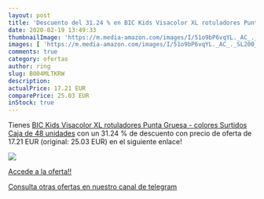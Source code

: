```yaml
---
layout: post
title: 'Descuento del 31.24 % en BIC Kids Visacolor XL rotuladores Punta '
date: 2020-02-19 13:49:33
thumbnailImage: 'https://m.media-amazon.com/images/I/51o9bP6vqYL._AC_._SL200_.jpg'
images: [ 'https://m.media-amazon.com/images/I/51o9bP6vqYL._AC_._SL200_.jpg' ]
comments: true
category: ofertas
author: ring
slug: B004MLTKRW
description:
actualPrice: 17.21 EUR
comparePrice: 25.03 EUR
inStock: true
---
```


Tienes [BIC Kids Visacolor XL rotuladores Punta Gruesa - colores Surtidos  Caja de 48 unidades](https://www.amazon.com/dp/B004MLTKRW/?tag=redken08-20) con un 31.24 % de descuento con precio de oferta de 17.21 EUR (original: 25.03 EUR) en el siguiente enlace!

[![](https://m.media-amazon.com/images/I/51o9bP6vqYL._AC_._SL200_.jpg)](https://www.amazon.com/dp/B004MLTKRW/?tag=redken08-20)

[Accede a la oferta!!](https://www.amazon.com/dp/B004MLTKRW/?tag=redken08-20)

[Consulta otras ofertas en nuestro canal de telegram](https://t.me/s/ofertas25)
